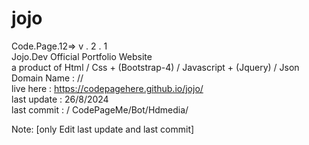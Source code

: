 # jojo
Code.Page.12=>  v . 2 . 1 <br>
Jojo.Dev Official Portfolio Website <br>
a product of Html / Css + (Bootstrap-4) / Javascript + (Jquery) / Json <br>
Domain Name : // <br>
live here : https://codepagehere.github.io/jojo/ <br>
last update : 26/8/2024 <br> 
last commit : / CodePageMe/Bot/Hdmedia/


Note: [only Edit last  update and last commit]